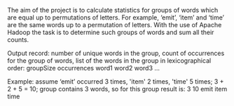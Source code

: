 The aim of the project is to calculate statistics for groups of words which are equal up to permutations of letters. For
example, ‘emit’, ‘item’ and ‘time’ are the same words up to a permutation of letters.
With the use of Apache Hadoop the task is to determine such groups of words and sum all their counts. 

Output record: number of unique words in the group, count of occurrences for the group of
words, list of the words in the group in lexicographical order:
groupSize <tab> occurrences <tab> word1 word2 word3 ...

Example: assume ‘emit’ occurred 3 times, 'item' 2 times, 'time' 5 times; 3 + 2 + 5 = 10; group
contains 3 words, so for this group result is:
3 10 emit item time
